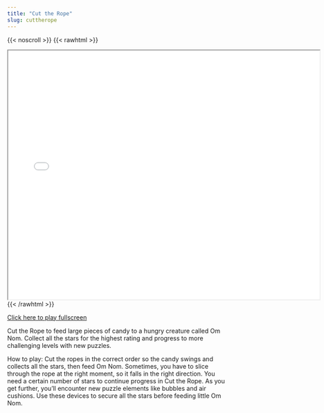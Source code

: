 ```yaml
---
title: "Cut the Rope"
slug: cuttherope
---
```


{{< noscroll >}}
{{< rawhtml >}}
<iframe width="720" height="576" name="iframe" src="/cjs-garchive/cuttherope/index.html"></iframe>
{{< /rawhtml >}}

[Click here to play fullscreen](/cjs-garchive/cuttherope)

Cut the Rope to feed large pieces of candy to a hungry creature called Om Nom. Collect all the stars for the highest rating and progress to more challenging levels with new puzzles.

How to play: 
Cut the ropes in the correct order so the candy swings and collects all the stars, then feed Om Nom. Sometimes, you have to slice through the rope at the right moment, so it falls in the right direction.
You need a certain number of stars to continue progress in Cut the Rope. As you get further, you’ll encounter new puzzle elements like bubbles and air cushions. Use these devices to secure all the stars before feeding little Om Nom.
